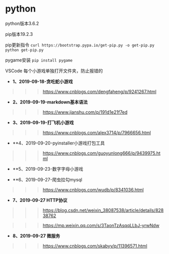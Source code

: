 # python
python版本3.6.2

pip版本19.2.3

pip更新指令
`curl https://bootstrap.pypa.io/get-pip.py -o get-pip.py     python get-pip.py`

pygame安装  `pip install pygame` 

VSCode 每个小游戏单独打开文件夹，防止报错的

- **1、2019-09-18-贪吃蛇小游戏**
>>>https://www.cnblogs.com/dengfaheng/p/9241267.html

- **2、2019-09-19-markdown基本语法** 
>>>https://www.jianshu.com/p/191d1e21f7ed

- **3、2019-09-19-打飞机小游戏**
>>>https://www.cnblogs.com/alex3714/p/7966656.html

- **4、2019-09-20-pyinstaller小游戏打包工具
>>>https://www.cnblogs.com/guoyunlong666/p/9439975.html

- **5、2019-09-23-数字字母小游戏

- **6、2019-09-27-爬虫拉勾mysql 
>>>https://www.cnblogs.com/wudb/p/8341036.html

- **7、2019-09-27 HTTP协议**
>>>https://blog.csdn.net/weixin_38087538/article/details/82838762
  
>>>https://mp.weixin.qq.com/s/3TaonTzAsqqLLbJ-yrwNdw

- **8、2019-09-27 微服务**
>>>https://www.cnblogs.com/skabyy/p/11396571.html


